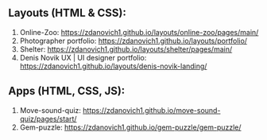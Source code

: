 ## Layouts (HTML & CSS):
1. Online-Zoo: https://zdanovich1.github.io/layouts/online-zoo/pages/main/
2. Photographer portfolio: https://zdanovich1.github.io/layouts/portfolio/
3. Shelter: https://zdanovich1.github.io/layouts/shelter/pages/main/
4. Denis Novik UX | UI designer portfolio: https://zdanovich1.github.io/layouts/denis-novik-landing/

## Apps (HTML, CSS, JS):
1. Move-sound-quiz:  https://zdanovich1.github.io/move-sound-quiz/pages/start/
2. Gem-puzzle: https://zdanovich1.github.io/gem-puzzle/gem-puzzle/
